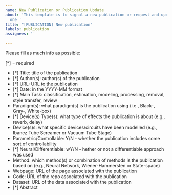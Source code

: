 ```yaml
---
name: New Publication or Publication Update
about: 'This template is to signal a new publication or request and update on an existing
  one '
title: "[PUBLICATION] New publication"
labels: publication
assignees: ''

---
```


Please fill as much info as possible:

[*] = required

- [*] Title: title of the publication
- [*] Author(s): author(s) of the publication
- [*] URL: URL to the publication
- [*] Date: in the YYYY-MM format
- [*] Main Task: classification, estimation, modeling, processing, removal, style transfer, review
- Paradigm(s): what paradigm(s) is the publication using (i.e., Black-, Gray-, White-box)
- [*] Device(s) Type(s): what type of effects the publication is about (e.g., reverb, delay)
- Device(s)s: what specific devices/circuits have been modelled (e.g., Ibanez Tube Screamer or Vacuum Tube Stage)
- Parametric/Controllable: Y/N - whether the publication includes some sort of controllability
- [*] Neural/Differentiable: wY/N - hether or not a differentiable approach was used
- Method: which method(s) or combination of methods is the publication based on (e.g., Neural Network, Wiener-Hammersten or State-space)
- Webpage: URL of the page associated with the publication
- Code: URL of the repo associated with the publication
- Dataset: URL of the data associated with the publication
- [*] Abstract
